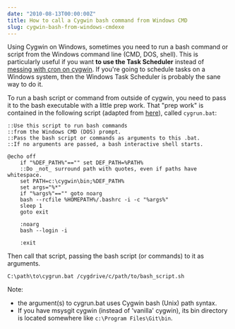 ```yaml
---
date: "2010-08-13T00:00:00Z"
title: How to call a Cygwin bash command from Windows CMD
slug: cygwin-bash-from-windows-cmdexe
---
```


Using Cygwin on Windows, sometimes you need to run a bash command or script from the Windows command line (CMD, DOS, shell). This is particularly useful if you want **to use the Task Scheduler** instead of [messing with cron on cygwin](http://www.devdaily.com/blog/post/linux-unix/get-crontab-started-running-when-using-cygwin). If you're going to schedule tasks on a Windows system, then the Windows&nbsp;Task Scheduler is probably the sane way to do it.

To run a bash script or command from outside of cygwin, you need to pass it to the bash executable with a little prep work. That "prep work" is contained in the following script (adapted from [here](http://zenovations.com/blog/2009/06/how-to-run-a-cygwin-command-from-windows-scheduler-scheduled-tasks/)), called `cygrun.bat`:

    ::Use this script to run bash commands 
    ::from the Windows CMD (DOS) prompt.
    ::Pass the bash script or commands as arguments to this .bat.
    ::If no arguments are passed, a bash interactive shell starts.

    @echo off
        if "%DEF_PATH%"=="" set DEF_PATH=%PATH%
        ::Do _not_ surround path with quotes, even if paths have whitespace.
        set PATH=c:\cygwin\bin;%DEF_PATH%
        set args="%*"
        if "%args%"=="" goto noarg
        bash --rcfile %HOMEPATH%/.bashrc -i -c "%args%"
        sleep 1
        goto exit

        :noarg
        bash --login -i

        :exit

Then call that script, passing the bash script (or commands) to it as arguments.

    C:\path\to\cygrun.bat /cygdrive/c/path/to/bash_script.sh

Note:

- the argument(s) to cygrun.bat uses Cygwin bash (Unix) path syntax.
- If you have msysgit cygwin (instead of 'vanilla' cygwin), its bin directory is located somewhere like `c:\Program Files\Git\bin`.
